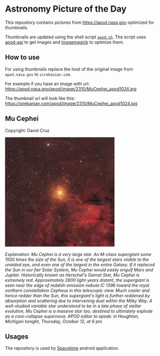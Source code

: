 # Astronomy Picture of the Day

This repository contains pictures from https://apod.nasa.gov optimized for thumbnails.

Thumbnails are updated using the shell script [`apod.sh`](apod.sh). The script
uses [apod-api](https://github.com/nasa/apod-api) to get images and [imagemagick](https://imagemagick.org) to
optimize them.

## How to use

For using thumbnails replace the host of the original image from `apod.nasa.gov` to `sirekanian.com`.

For example if you have an image with url:<br>
https://apod.nasa.gov/apod/image/2310/MuCephei_apod1024.jpg

The thumbnail url will look like this:<br>
https://sirekanian.com/apod/image/2310/MuCephei_apod1024.jpg

## Mu Cephei

Copyright: David Cruz

[![the picture of the day][1]][2]

_Explanation: Mu Cephei is a very large star. An M-class supergiant some 1500 times the size of the Sun, it is one of the largest stars visible to the unaided eye, and even one of the largest in the entire Galaxy. If it replaced the Sun in our fair Solar System, Mu Cephei would easily engulf Mars and Jupiter. Historically known as Herschel's Garnet Star, Mu Cephei is extremely red. Approximately 2800 light-years distant, the supergiant is seen near the edge of reddish emission nebula IC 1396 toward the royal northern constellation Cepheus in this telescopic view. Much cooler and hence redder than the Sun, this supergiant's light is further reddened by absorption and scattering due to intervening dust within the Milky Way. A well-studied variable star understood to be in a late phase of stellar evolution, Mu Cephei is a massive star too, destined to ultimately explode as a core-collapse supernova.   APOD editor to speak: in Houghton, Michigan tonight, Thursday, October 12, at 6 pm_

## Usages

The repository is used by [Spacetime][3] android application.

[1]: image/2310/MuCephei_apod1024.jpg

[2]: https://apod.nasa.gov/apod/image/2310/MuCephei_apod1024.jpg

[3]: https://github.com/sirekanian/spacetime
